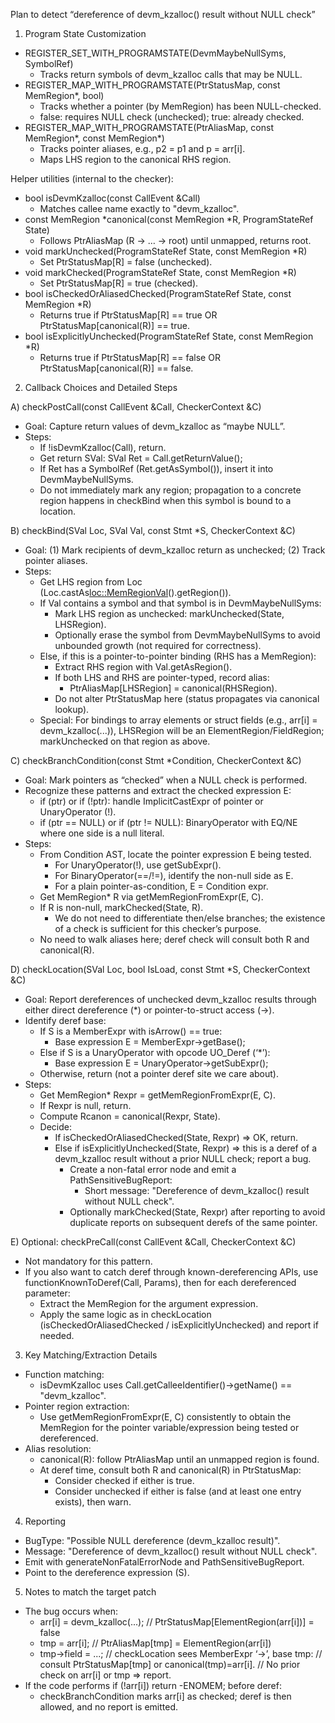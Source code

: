 Plan to detect “dereference of devm_kzalloc() result without NULL check”

1) Program State Customization
- REGISTER_SET_WITH_PROGRAMSTATE(DevmMaybeNullSyms, SymbolRef)
  - Tracks return symbols of devm_kzalloc calls that may be NULL.
- REGISTER_MAP_WITH_PROGRAMSTATE(PtrStatusMap, const MemRegion*, bool)
  - Tracks whether a pointer (by MemRegion) has been NULL-checked.
  - false: requires NULL check (unchecked); true: already checked.
- REGISTER_MAP_WITH_PROGRAMSTATE(PtrAliasMap, const MemRegion*, const MemRegion*)
  - Tracks pointer aliases, e.g., p2 = p1 and p = arr[i].
  - Maps LHS region to the canonical RHS region.

Helper utilities (internal to the checker):
- bool isDevmKzalloc(const CallEvent &Call)
  - Matches callee name exactly to "devm_kzalloc".
- const MemRegion *canonical(const MemRegion *R, ProgramStateRef State)
  - Follows PtrAliasMap (R -> … -> root) until unmapped, returns root.
- void markUnchecked(ProgramStateRef State, const MemRegion *R)
  - Set PtrStatusMap[R] = false (unchecked).
- void markChecked(ProgramStateRef State, const MemRegion *R)
  - Set PtrStatusMap[R] = true (checked).
- bool isCheckedOrAliasedChecked(ProgramStateRef State, const MemRegion *R)
  - Returns true if PtrStatusMap[R] == true OR PtrStatusMap[canonical(R)] == true.
- bool isExplicitlyUnchecked(ProgramStateRef State, const MemRegion *R)
  - Returns true if PtrStatusMap[R] == false OR PtrStatusMap[canonical(R)] == false.

2) Callback Choices and Detailed Steps

A) checkPostCall(const CallEvent &Call, CheckerContext &C)
- Goal: Capture return values of devm_kzalloc as “maybe NULL”.
- Steps:
  - If !isDevmKzalloc(Call), return.
  - Get return SVal: SVal Ret = Call.getReturnValue();
  - If Ret has a SymbolRef (Ret.getAsSymbol()), insert it into DevmMaybeNullSyms.
  - Do not immediately mark any region; propagation to a concrete region happens in checkBind when this symbol is bound to a location.

B) checkBind(SVal Loc, SVal Val, const Stmt *S, CheckerContext &C)
- Goal: (1) Mark recipients of devm_kzalloc return as unchecked; (2) Track pointer aliases.
- Steps:
  - Get LHS region from Loc (Loc.castAs<loc::MemRegionVal>().getRegion()).
  - If Val contains a symbol and that symbol is in DevmMaybeNullSyms:
    - Mark LHS region as unchecked: markUnchecked(State, LHSRegion).
    - Optionally erase the symbol from DevmMaybeNullSyms to avoid unbounded growth (not required for correctness).
  - Else, if this is a pointer-to-pointer binding (RHS has a MemRegion):
    - Extract RHS region with Val.getAsRegion().
    - If both LHS and RHS are pointer-typed, record alias:
      - PtrAliasMap[LHSRegion] = canonical(RHSRegion).
    - Do not alter PtrStatusMap here (status propagates via canonical lookup).
  - Special: For bindings to array elements or struct fields (e.g., arr[i] = devm_kzalloc(...)), LHSRegion will be an ElementRegion/FieldRegion; markUnchecked on that region as above.

C) checkBranchCondition(const Stmt *Condition, CheckerContext &C)
- Goal: Mark pointers as “checked” when a NULL check is performed.
- Recognize these patterns and extract the checked expression E:
  - if (ptr) or if (!ptr): handle ImplicitCastExpr of pointer or UnaryOperator (!).
  - if (ptr == NULL) or if (ptr != NULL): BinaryOperator with EQ/NE where one side is a null literal.
- Steps:
  - From Condition AST, locate the pointer expression E being tested.
    - For UnaryOperator(!), use getSubExpr().
    - For BinaryOperator(==/!=), identify the non-null side as E.
    - For a plain pointer-as-condition, E = Condition expr.
  - Get MemRegion* R via getMemRegionFromExpr(E, C).
  - If R is non-null, markChecked(State, R).
    - We do not need to differentiate then/else branches; the existence of a check is sufficient for this checker’s purpose.
  - No need to walk aliases here; deref check will consult both R and canonical(R).

D) checkLocation(SVal Loc, bool IsLoad, const Stmt *S, CheckerContext &C)
- Goal: Report dereferences of unchecked devm_kzalloc results through either direct dereference (*) or pointer-to-struct access (->).
- Identify deref base:
  - If S is a MemberExpr with isArrow() == true:
    - Base expression E = MemberExpr->getBase();
  - Else if S is a UnaryOperator with opcode UO_Deref (‘*’):
    - Base expression E = UnaryOperator->getSubExpr();
  - Otherwise, return (not a pointer deref site we care about).
- Steps:
  - Get MemRegion* Rexpr = getMemRegionFromExpr(E, C).
  - If Rexpr is null, return.
  - Compute Rcanon = canonical(Rexpr, State).
  - Decide:
    - If isCheckedOrAliasedChecked(State, Rexpr) => OK, return.
    - Else if isExplicitlyUnchecked(State, Rexpr) => this is a deref of a devm_kzalloc result without a prior NULL check; report a bug.
      - Create a non-fatal error node and emit a PathSensitiveBugReport:
        - Short message: "Dereference of devm_kzalloc() result without NULL check".
      - Optionally markChecked(State, Rexpr) after reporting to avoid duplicate reports on subsequent derefs of the same pointer.

E) Optional: checkPreCall(const CallEvent &Call, CheckerContext &C)
- Not mandatory for this pattern.
- If you also want to catch deref through known-dereferencing APIs, use functionKnownToDeref(Call, Params), then for each dereferenced parameter:
  - Extract the MemRegion for the argument expression.
  - Apply the same logic as in checkLocation (isCheckedOrAliasedChecked / isExplicitlyUnchecked) and report if needed.

3) Key Matching/Extraction Details
- Function matching:
  - isDevmKzalloc uses Call.getCalleeIdentifier()->getName() == "devm_kzalloc".
- Pointer region extraction:
  - Use getMemRegionFromExpr(E, C) consistently to obtain the MemRegion for the pointer variable/expression being tested or dereferenced.
- Alias resolution:
  - canonical(R): follow PtrAliasMap until an unmapped region is found.
  - At deref time, consult both R and canonical(R) in PtrStatusMap:
    - Consider checked if either is true.
    - Consider unchecked if either is false (and at least one entry exists), then warn.

4) Reporting
- BugType: "Possible NULL dereference (devm_kzalloc result)".
- Message: "Dereference of devm_kzalloc() result without NULL check".
- Emit with generateNonFatalErrorNode and PathSensitiveBugReport.
- Point to the dereference expression (S).

5) Notes to match the target patch
- The bug occurs when:
  - arr[i] = devm_kzalloc(...);  // PtrStatusMap[ElementRegion(arr[i])] = false
  - tmp = arr[i];                // PtrAliasMap[tmp] = ElementRegion(arr[i])
  - tmp->field = ...;            // checkLocation sees MemberExpr ‘->’, base tmp:
                                 // consult PtrStatusMap[tmp] or canonical(tmp)=arr[i].
                                 // No prior check on arr[i] or tmp => report.
- If the code performs if (!arr[i]) return -ENOMEM; before deref:
  - checkBranchCondition marks arr[i] as checked; deref is then allowed, and no report is emitted.
